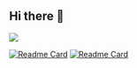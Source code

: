 ## Hi there 👋

<!--
**Xyi-123/Xyi-123** is a ✨ _special_ ✨ repository because its `README.md` (this file) appears on your GitHub profile.

Here are some ideas to get you started:

- 🔭 I’m currently working on ...
- 🌱 I’m currently learning ...
- 👯 I’m looking to collaborate on ...
- 🤔 I’m looking for help with ...
- 💬 Ask me about ...
- 📫 How to reach me: ...
- 😄 Pronouns: ...
- ⚡ Fun fact: ...
-->


<picture>
  <source 
    srcset="https://github-readme-stats.vercel.app/api?username=Xyi-123&show_icons=true&theme=merko"
    media="(prefers-color-scheme: light), (prefers-color-scheme: no-preference)" 
  />
  <img src="https://github-readme-stats.vercel.app/api?username=Xyi-123&show_icons=true&theme=radical" />
</picture>

[![Readme Card](https://github-readme-stats.vercel.app/api/pin/?username=Xyi-123&repo=data-analytics-projects&theme=synthwave)](https://github.com/Xyi-123/data-analytics-projects)
[![Readme Card](https://github-readme-stats.vercel.app/api/pin/?username=Xyi-123&repo=powerBI-projects)](https://github.com/Xyi-123/powerBI-projects)
